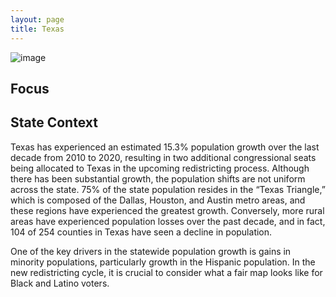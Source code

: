 ```yaml
---
layout: page
title: Texas
---
```


![image](https://user-images.githubusercontent.com/2799135/129251434-135ef164-32c9-43ee-bd97-4a92d3b3e3b8.png)


## Focus

## State Context
Texas has experienced an estimated 15.3% population growth over the last decade from 2010 to 2020, resulting in two additional congressional seats being allocated to Texas in the upcoming redistricting process. Although there has been substantial growth, the population shifts are not uniform across the state. 75% of the state population resides in the “Texas Triangle,” which is composed of the Dallas, Houston, and Austin metro areas, and these regions have experienced the greatest growth.  Conversely, more rural areas have experienced population losses over the past decade, and in fact, 104 of 254 counties in Texas have seen a decline in population. 

One of the key drivers in the statewide population growth is gains in minority populations, particularly growth in the Hispanic population. In the new redistricting cycle, it is crucial to consider what a fair map looks like for Black and Latino voters. 
